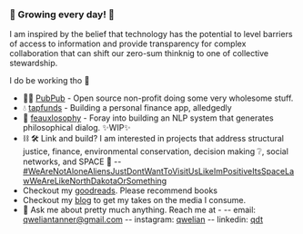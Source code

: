 ### :seedling: Growing every day! :seedling:

I am inspired by the belief that technology has the potential to level barriers of access to information and provide transparency for complex collaboration that can shift our zero-sum thinknig to one of collective stewardship.

I do be working tho :eyes:

- 🙆🏿 [PubPub](https://www.pubpub.org/) - Open source non-profit doing some very wholesome stuff.
- :droplet: [tapfunds](https://github.com/tapfunds) - Building a personal finance app, alledgedly
- 🧠 [feauxlosophy](https://github.com/qweliant/feauxlosphy) - Foray into building an NLP system that generates philosophical dialog. ✨WIP✨
- ⛓ 🛠 Link and build? I am interested in projects that address structural justice, finance, environmental conservation, decision making :grey_question:, social networks, and SPACE :milky_way: 
-- [#WeAreNotAloneAliensJustDontWantToVisitUsLikeImPositiveItsSpaceLawWeAreLikeNorthDakotaOrSomething]()
-  Checkout my [goodreads](https://www.goodreads.com/review/list/96621682-qwelian-tanner?shelf=currently-reading). Please recommend books 
-  Checkout my [blog](https://www.qwelian.com) to get my takes on the media I consume. 
- 💬 Ask me about pretty much anything. Reach me at - 
-- email: <qweliantanner@gmail.com> 
-- instagram: [qwelian](https://www.instagram.com/qwelian/) 
-- linkedin: [qdt](https://www.linkedin.com/in/qdt/)

